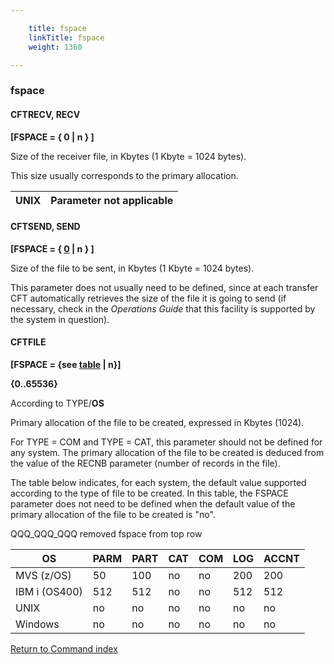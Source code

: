 ```yaml
---

    title: fspace
    linkTitle: fspace
    weight: 1360

---
```

<span id="fspace"></span>

### fspace

<span id="fspace_CFTRECV"></span>

#### CFTRECV, RECV

******\[FSPACE = {** **0**
**| n } \]******

Size of the receiver file, in Kbytes
(1 Kbyte = 1024 bytes).

This size usually corresponds to the primary allocation.


| UNIX | Parameter not applicable |
| --- | --- |


<span id="fspace_CFTSEND"></span>

#### CFTSEND, SEND

**\[FSPACE = { <span style="text-decoration: underline;">0</span>
| n } \]**

Size of the file to be sent, in Kbytes (1 Kbyte = 1024 bytes).

This parameter does not usually need to be defined, since at each transfer
CFT automatically retrieves the size of the file it is going to send (if
necessary, check in the *Operations Guide* that this facility is
supported by the system in question).

<span id="fspace_CFTFILE"></span>

#### CFTFILE

****\[FSPACE
= {see [table](#FSPACE_Table) | n}\]****

****{0..65536}****

According to TYPE/**OS**

Primary allocation of the file to be created, expressed in Kbytes (1024).

For TYPE = COM and TYPE = CAT, this parameter should not be defined
for any system. The primary allocation of the file to be created is deduced
from the value of the RECNB parameter (number of records in the file).

The table below indicates, for each system, the default value supported
according to the type of file to be created. In this table, the FSPACE
parameter does not need to be defined when the default value of the primary
allocation of the file to be created is "no".

QQQ\_QQQ\_QQQ removed fspace from top row


| OS  | PARM  | PART  | CAT  | COM  | LOG  | ACCNT  |
| --- | --- | --- | --- | --- | --- | --- |
| MVS (z/OS) | 50  | 100  | no  | no  | 200  | 200  |
| IBM i (OS400)  | 512  | 512  | no  | no  | 512  | 512  |
| UNIX  | no  | no  | no  | no  | no  | no  |
| Windows | no  | no  | no  | no  | no  | no  |


[Return to Command index](../../)
